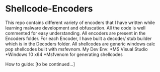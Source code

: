# Shellcode-Encoders
This repo contains different variety of encoders that I have written while learning malware development and obfuscation.
All the code is well commented for easy understanding.
All encoders are present in the Encoders folder.
For each Encoder, I have built a decoder/ stub builder which is in the Decoders folder.
All shellcodes are generic windows calc pop shellcodes built with msfevnom.
My Dev Env: 
  *MS Visual Studio
  *Windows 10 x64
  *Msfvenom for generating shellcodes

How to guide: [to be continued...]
